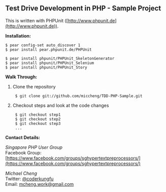 Test Drive Development in PHP - Sample Project
----------------------------------------------

This is written with PHPUnit ([http://www.phpunit.de](http://www.phpunit.de)).

**Installation:**

    $ pear config-set auto_discover 1
    $ pear install pear.phpunit.de/PHPUnit

    $ pear install phpunit/PHPUnit_SkeletonGenerator
    $ pear install phpunit/PHPUnit_Selenium
    $ pear install phpunit/PHPUnit_Story

**Walk Through:**

1. Clone the repository

        $ git clone git://github.com/miccheng/TDD-PHP-Sample.git

2. Checkout steps and look at the code changes

        $ git checkout step1
        $ git checkout step2
        $ git checkout step3
        ...

**Contact Details:**

*Singapore PHP User Group*  
Facebook Group: [https://www.facebook.com/groups/sghypertextpreprocessors/](https://www.facebook.com/groups/sghypertextpreprocessors/)

*Michael Cheng*  
Twitter: [@coderkungfu](http://twitter.com/coderkungfu)  
Email: [mcheng.work@gmail.com](mailto:mcheng.work@gmail.com)



